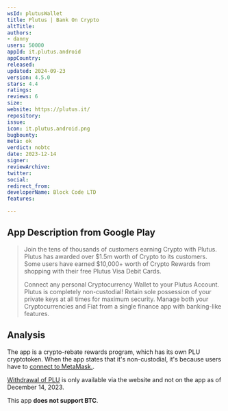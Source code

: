 ```yaml
---
wsId: plutusWallet
title: Plutus | Bank On Crypto
altTitle: 
authors:
- danny
users: 50000
appId: it.plutus.android
appCountry: 
released: 
updated: 2024-09-23
version: 4.5.0
stars: 4.4
ratings: 
reviews: 6
size: 
website: https://plutus.it/
repository: 
issue: 
icon: it.plutus.android.png
bugbounty: 
meta: ok
verdict: nobtc
date: 2023-12-14
signer: 
reviewArchive: 
twitter: 
social: 
redirect_from: 
developerName: Block Code LTD
features: 

---
```


## App Description from Google Play 

> Join the tens of thousands of customers earning Crypto with Plutus. Plutus has awarded over $1.5m worth of Crypto to its customers. Some users have earned $10,000+ worth of Crypto Rewards from shopping with their free Plutus Visa Debit Cards.
>
> Connect any personal Cryptocurrency Wallet to your Plutus Account. Plutus is completely non-custodial! Retain sole possession of your private keys at all times for maximum security. Manage both your Cryptocurrencies and Fiat from a single finance app with banking-like features.

## Analysis 

The app is a crypto-rebate rewards program, which has its own PLU cryptotoken. When the app states that it's non-custodial, it's because users have to [connect to MetaMask.](https://support.plutus.it/hc/en-us/articles/4701908861213-How-to-stack-your-PLU-for-additional-rewards). 

[Withdrawal of PLU](https://support.plutus.it/hc/en-us/articles/360012845997-Withdrawing-your-PLU-Rewards) is only available via the website and not on the app as of December 14, 2023.

This app **does not support BTC**.